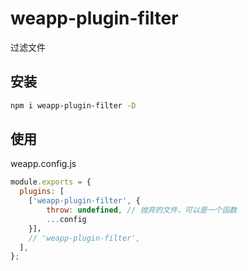 # weapp-plugin-filter

过滤文件

## 安装

```bash
npm i weapp-plugin-filter -D
```

## 使用
weapp.config.js

```js
module.exports = {
  plugins: [
    ['weapp-plugin-filter', {
        throw: undefined, // 抛弃的文件，可以是一个函数
        ...config
    }]，
    // 'weapp-plugin-filter',
  ],
};
```